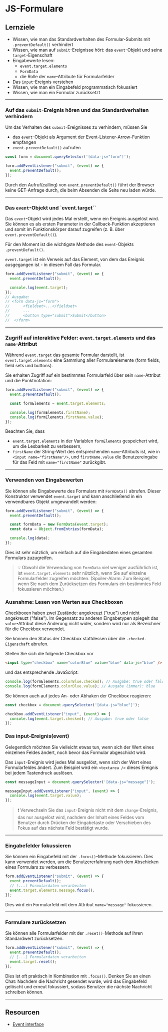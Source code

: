 # JS-Formulare

## Lernziele

- Wissen, wie man das Standardverhalten des Formular-Submits mit `.preventDefault()` verhindert
- Wissen, wie man auf `submit`-Ereignisse hört: das `event`-Objekt und seine `target`-Eigenschaft
- Eingabewerte lesen:
  - `event.target.elements`
  - `FormData`
  - die Rolle der `name`-Attribute für Formularfelder
- Das `input`-Ereignis verstehen
- Wissen, wie man ein Eingabefeld programmatisch fokussiert
- Wissen, wie man ein Formular zurücksetzt

---

### Auf das `submit`-Ereignis hören und das Standardverhalten verhindern

Um das Verhalten des `submit`-Ereignisses zu verhindern, müssen Sie

- das `event`-Objekt als Argument der Event-Listener-Arrow-Funktion empfangen
- `event.preventDefault()` aufrufen

```js
const form = document.querySelector('[data-js="form"]');

form.addEventListener("submit", (event) => {
  event.preventDefault();
});
```

Durch den Aufruf(calling) von `event.preventDefault()` führt der Browser keine GET-Anfrage durch, die beim Absenden die Seite neu laden würde.

---

### Das `event`-Objekt und `event.target``

Das `event`-Objekt wird jedes Mal erstellt, wenn ein Ereignis ausgelöst wird. Sie können es als ersten Parameter in der Callback-Funktion akzeptieren und somit im Funktionskörper darauf zugreifen (z. B. über `event.preventDefault()`).

Für den Moment ist die wichtigste Methode des `event`-Objekts `.preventDefault()`.

`event.target` ist ein Verweis auf das Element, von dem das Ereignis ausgegangen ist - in diesem Fall das Formular.

```js
form.addEventListener("submit", (event) => {
  event.preventDefault();

  console.log(event.target);
});
// Ausgabe:
// <form data-js="form">
//		<fieldset>...</fieldset>
//		...
//		<button type="submit">Submit</button>
//	</form>
```

---

### Zugriff auf interaktive Felder: `event.target.elements` und das `name`-Attribut

Während `event.target` das gesamte Formular darstellt, ist `event.target.elements` eine Sammlung aller Formularelemente (form fields, field sets und buttons).

Sie erhalten Zugriff auf ein bestimmtes Formularfeld über sein `name`-Attribut und die Punktnotation:

```js
form.addEventListener("submit", (event) => {
  event.preventDefault();

  const formElements = event.target.elements;

  console.log(formElements.firstName);
  console.log(formElements.firstName.value);
});
```

Beachten Sie, dass

- `event.target.elements` in der Variablen `formElements` gespeichert wird, um die Lesbarkeit zu verbessern,
- `firstName` der String-Wert des entsprechenden `name`-Attributs ist, wie in `<input name="firstName"/>`, und
  `firstName.value` die Benutzereingabe für das Feld mit `name="firstName"` zurückgibt.

---

### Verwenden von Eingabewerten

Sie können alle Eingabewerte des Formulars mit `FormData()` abrufen. Dieser Konstruktor verwendet `event.target` und kann anschließend in ein verwendbares Objekt umgewandelt werden:

```js
form.addEventListener("submit", (event) => {
  event.preventDefault();

  const formData = new FormData(event.target);
  const data = Object.fromEntries(formData);

  console.log(data);
});
```

Dies ist sehr nützlich, um einfach auf die Eingabedaten eines gesamten Formulars zuzugreifen.

> 💡 Obwohl die Verwendung von `FormData` viel weniger ausführlich ist, ist `event.target.elements` sehr nützlich, wenn Sie auf einzelne Formularfelder zugreifen möchten. (Spoiler-Alarm: Zum Beispiel, wenn Sie nach dem Zurücksetzen des Formulars ein bestimmtes Feld fokussieren möchten.)

### Ausnahme: Lesen von Werten aus Checkboxen

Checkboxen haben zwei Zustände: angekreuzt ("true") und nicht angekreuzt ("false"). Im Gegensatz zu anderen Eingabetypen spiegelt das `value`-Attribut diese Änderung nicht wider, sondern wird nur als Bezeichner für die Checkbox verwendet.

Sie können den Status der Checkbox stattdessen über die `.checked-Eigenschaft` abrufen.

Stellen Sie sich die folgende Checkbox vor

```html
<input type="checkbox" name="colorBlue" value="blue" data-js="blue" />
```

und das entsprechende JavaScript:

```js
console.log(formElements.colorBlue.checked); // Ausgabe: true oder false
console.log(formElements.colorBlue.value); // Ausgabe (immer): blue
```

Sie können auch auf jedes An- oder Abhaken der Checkbox reagieren:

```js
const checkbox = document.querySelector('[data-js="blue"]');

checkbox.addEventListener("input", (event) => {
  console.log(event.target.checked); // Ausgabe: true oder false
});
```

### Das input-Ereignis(event)

Gelegentlich möchten Sie vielleicht etwas tun, wenn sich der Wert eines einzelnen Feldes ändert, noch bevor das Formular abgeschickt wird.

Das `input`-Ereignis wird jedes Mal ausgelöst, wenn sich der Wert eines Formularfeldes ändert. Zum Beispiel wird ein `<textarea />` dieses Ereignis bei jedem Tastendruck auslösen.

```js
const messageInput = document.querySelector('[data-js="message"]');

messageInput.addEventListener("input", (event) => {
  console.log(event.target.value);
});
```

> ❗️ Verwechseln Sie das `input`-Ereignis nicht mit dem `change`-Ereignis, das nur ausgelöst wird, nachdem der Inhalt eines Feldes vom Benutzer durch Drücken der Eingabetaste oder Verschieben des Fokus auf das nächste Feld bestätigt wurde.

---

### Eingabefelder fokussieren

Sie können ein Eingabefeld mit der `.focus()`-Methode fokussieren. Dies kann verwendet werden, um die Benutzererfahrung nach dem Abschicken eines Formulars zu verbessern.

```js
form.addEventListener("submit", (event) => {
  event.preventDefault();
  // [...] Formulardaten verarbeiten
  event.target.elements.message.focus();
});
```

Dies wird ein Formularfeld mit dem Attribut `name="message"` fokussieren.

---

### Formulare zurücksetzen

Sie können alle Formularfelder mit der `.reset()`-Methode auf ihren Standardwert zurücksetzen.

```js
form.addEventListener("submit", (event) => {
  event.preventDefault();
  // [...] Formulardaten verarbeiten
  event.target.reset();
});
```

Dies ist oft praktisch in Kombination mit `.focus()`. Denken Sie an einen Chat: Nachdem die Nachricht gesendet wurde, wird das Eingabefeld gelöscht und erneut fokussiert, sodass Benutzer die nächste Nachricht schreiben können.

---

## Resourcen

- [Event interface](https://developer.mozilla.org/en-US/docs/Web/API/Event#properties)
